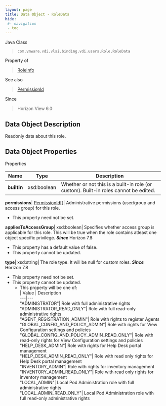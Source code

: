 ```yaml
---
layout: page
title: Data Object - RoleData
hide:
 #- navigation
 - toc
---
```






Java Class  
> `com.vmware.vdi.vlsi.binding.vdi.users.Role.RoleData`

Property of  
> [RoleInfo](vdi.users.Role.RoleInfo.md#field_detail)

See also  
> [PermissionId](vdi.entity.PermissionId.md)

Since  
> Horizon View 6.0


## Data Object Description 

Readonly data about this role. 

## Data Object Properties

Properties

Name |  Type |  Description   
---|---|---  
**builtin**|  xsd:boolean|  Whether or not this is a built-in role (or custom). Built-in roles cannot be edited.   
  
**permissions**| [PermissionId[]](vdi.entity.PermissionId.md)|  Administrative permissions (user/group and access group) for this role.   


* This property need not be set.

  
**appliesToAccessGroup**|  xsd:boolean|  Specifies whether access group is applicable for this role. This will be true when the role contains atleast one object specific privilege.  **_Since_** Horizon 7.8  


  * This property has a default value of false.
* This property cannot be updated.

  
**type**|  xsd:string|  The role type. It will be null for custom roles.  **_Since_** Horizon 7.8  


* This property need not be set.
* This property cannot be updated.
  * This property will be one of:  
|  Value |  Description   
---|---  
"ADMINISTRATOR"| Role with full administrative rights  
"ADMINISTRATOR_READ_ONLY"| Role with full read-only administrative rights  
"AGENT_REGISTRATION_ADMIN"| Role with rights to register Agents  
"GLOBAL_CONFIG_AND_POLICY_ADMIN"| Role with rights for View Configuration settings and policies  
"GLOBAL_CONFIG_AND_POLICY_ADMIN_READ_ONLY"| Role with read-only rights for View Configuration settings and policies  
"HELP_DESK_ADMIN"| Role with rights for Help Desk portal management  
"HELP_DESK_ADMIN_READ_ONLY"| Role with read only rights for Help Desk portal management  
"INVENTORY_ADMIN"| Role with rights for inventory management  
"INVENTORY_ADMIN_READ_ONLY"| Role with read only rights for inventory management  
"LOCAL_ADMIN"| Local Pod Administration role with full administrative rights  
"LOCAL_ADMIN_READ_ONLY"| Local Pod Administration role with full read-only administrative rights  

  
  
  
  
  
  
